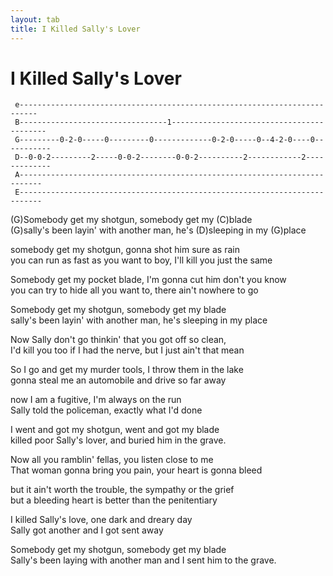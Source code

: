 ```yaml
---
layout: tab
title: I Killed Sally's Lover
---
```

# I Killed Sally's Lover

``` 
 e--------------------------------------------------------------------------
 B---------------------------------1------------------------------------------
 G---------0-2-0-----0---------0-------------0-2-0-----0--4-2-0----0-----------
 D--0-0-2---------2-----0-0-2--------0-0-2----------2------------2-------------
 A---------------------------------------------------------------------------
 E---------------------------------------------------------------------------
```

  
(G)Somebody get my shotgun, somebody get my (C)blade  
(G)sally's been layin' with another man, he's (D)sleeping in my
(G)place  
  
somebody get my shotgun, gonna shot him sure as rain  
you can run as fast as you want to boy, I'll kill you just the same  
  
Somebody get my pocket blade, I'm gonna cut him don't you know  
you can try to hide all you want to, there ain't nowhere to go  
  
Somebody get my shotgun, somebody get my blade  
sally's been layin' with another man, he's sleeping in my place  
  
Now Sally don't go thinkin' that you got off so clean,  
I'd kill you too if I had the nerve, but I just ain't that mean  
  
So I go and get my murder tools, I throw them in the lake  
gonna steal me an automobile and drive so far away  
  
now I am a fugitive, I'm always on the run  
Sally told the policeman, exactly what I'd done  
  
I went and got my shotgun, went and got my blade  
killed poor Sally's lover, and buried him in the grave.  
  
Now all you ramblin' fellas, you listen close to me  
That woman gonna bring you pain, your heart is gonna bleed  
  
but it ain't worth the trouble, the sympathy or the grief  
but a bleeding heart is better than the penitentiary  
  
I killed Sally's love, one dark and dreary day  
Sally got another and I got sent away  
  
Somebody get my shotgun, somebody get my blade  
Sally's been laying with another man and I sent him to the grave.
